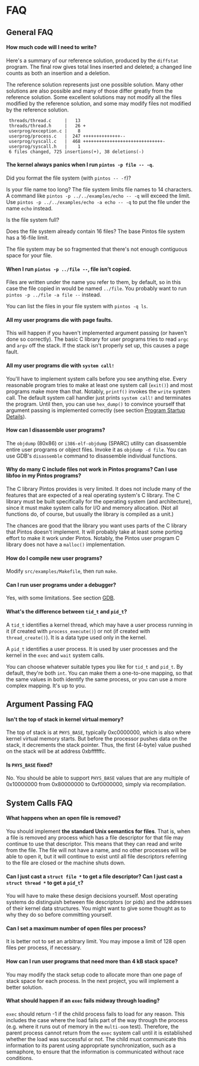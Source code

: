 # FAQ

## General FAQ

#### How much code will I need to write?

Here's a summary of our reference solution, produced by the `diffstat` program. The final row gives total lines inserted and deleted; a changed line counts as both an insertion and a deletion.

The reference solution represents just one possible solution. Many other solutions are also possible and many of those differ greatly from the reference solution. Some excellent solutions may not modify all the files modified by the reference solution, and some may modify files not modified by the reference solution.

```
 threads/thread.c     |   13 
 threads/thread.h     |   26 +
 userprog/exception.c |    8 
 userprog/process.c   |  247 ++++++++++++++--
 userprog/syscall.c   |  468 ++++++++++++++++++++++++++++++-
 userprog/syscall.h   |    1 
 6 files changed, 725 insertions(+), 38 deletions(-)
```

#### The kernel always panics when I run `pintos -p file -- -q`.

Did you format the file system (with `pintos -- -f`)?

Is your file name too long? The file system limits file names to 14 characters. A command like `pintos -p ../../examples/echo -- -q` will exceed the limit. Use `pintos -p ../../examples/echo -a echo -- -q` to put the file under the name `echo` instead.

Is the file system full?

Does the file system already contain 16 files? The base Pintos file system has a 16-file limit.

The file system may be so fragmented that there's not enough contiguous space for your file.

#### When I run `pintos -p ../file --`, file isn't copied.

Files are written under the name you refer to them, by default, so in this case the file copied in would be named `../file`. You probably want to run `pintos -p ../file -a file --` instead.

You can list the files in your file system with `pintos -q ls`.

#### All my user programs die with page faults.

This will happen if you haven't implemented argument passing (or haven't done so correctly). The basic C library for user programs tries to read `argc` and `argv` off the stack. If the stack isn't properly set up, this causes a page fault.

#### All my user programs die with `system call!`

You'll have to implement system calls before you see anything else. Every reasonable program tries to make at least one system call (`exit()`) and most programs make more than that. Notably, `printf()` invokes the `write` system call. The default system call handler just prints `system call!` and terminates the program. Until then, you can use `hex_dump()` to convince yourself that argument passing is implemented correctly (see section [Program Startup Details](background.md#program-startup-details)).

#### How can I disassemble user programs?

The `objdump` (80x86) or `i386-elf-objdump` (SPARC) utility can disassemble entire user programs or object files. Invoke it as `objdump -d file`. You can use GDB's `disassemble` command to disassemble individual functions.

#### Why do many C include files not work in Pintos programs? Can I use libfoo in my Pintos programs?

The C library Pintos provides is very limited. It does not include many of the features that are expected of a real operating system's C library. The C library must be built specifically for the operating system (and architecture), since it must make system calls for I/O and memory allocation. (Not all functions do, of course, but usually the library is compiled as a unit.)

The chances are good that the library you want uses parts of the C library that Pintos doesn't implement. It will probably take at least some porting effort to make it work under Pintos. Notably, the Pintos user program C library does not have a `malloc()` implementation.

#### How do I compile new user programs?

Modify `src/examples/Makefile`, then run `make`.

#### Can I run user programs under a debugger?

Yes, with some limitations. See section [GDB](../../getting-started/debug-and-test/debugging.md#gdb).

#### What's the difference between `tid_t` and `pid_t`?

A `tid_t` identifies a kernel thread, which may have a user process running in it (if created with `process_execute()`) or not (if created with `thread_create()`). It is a data type used only in the kernel.

A `pid_t` identifies a user process. It is used by user processes and the kernel in the `exec` and `wait` system calls.

You can choose whatever suitable types you like for `tid_t` and `pid_t`. By default, they're both `int`. You can make them a one-to-one mapping, so that the same values in both identify the same process, or you can use a more complex mapping. It's up to you.

## Argument Passing FAQ

#### Isn't the top of stack in kernel virtual memory?

The top of stack is at `PHYS_BASE`, typically 0xc0000000, which is also where kernel virtual memory starts. But before the processor pushes data on the stack, it decrements the stack pointer. Thus, the first (4-byte) value pushed on the stack will be at address 0xbffffffc.

#### Is `PHYS_BASE` fixed?

No. You should be able to support `PHYS_BASE` values that are any multiple of 0x10000000 from 0x80000000 to 0xf0000000, simply via recompilation.

## System Calls FAQ

#### What happens when an open file is removed?

You should implement **the standard Unix semantics for files**. That is, when a file is removed any process which has a file descriptor for that file may continue to use that descriptor. This means that they can read and write from the file. The file will not have a name, and no other processes will be able to open it, but it will continue to exist until all file descriptors referring to the file are closed or the machine shuts down.

#### Can I just cast a `struct file *` to get a file descriptor? Can I just cast a `struct thread *` to get a `pid_t`?

You will have to make these design decisions yourself. Most operating systems do distinguish between file descriptors (or pids) and the addresses of their kernel data structures. You might want to give some thought as to why they do so before committing yourself.

#### Can I set a maximum number of open files per process?

It is better not to set an arbitrary limit. You may impose a limit of 128 open files per process, if necessary.

#### How can I run user programs that need more than 4 kB stack space?

You may modify the stack setup code to allocate more than one page of stack space for each process. In the next project, you will implement a better solution.

#### What should happen if an `exec` fails midway through loading?

`exec` should return -1 if the child process fails to load for any reason. This includes the case where the load fails part of the way through the process (e.g. where it runs out of memory in the `multi-oom` test). Therefore, the parent process cannot return from the `exec` system call until it is established whether the load was successful or not. The child must communicate this information to its parent using appropriate synchronization, such as a semaphore, to ensure that the information is communicated without race conditions.
